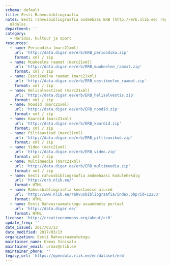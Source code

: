 ```yaml
---
schema: default
title: Eesti Rahvusbibliograafia
notes: Eesti rahvusbibliograafia andmebaas ERB (http://erb.nlib.ee) registreerib andmed rahvusteavikute kohta. Rahvusteavikutena käsitletakse Eestis kõigis keeltes ning välismaal eesti keeles avaldatud väljaandeid, Eesti autorite teoseid ja nende tõlkeid sõltumata nende füüsilisest kandjast (paber, elektrooniline kandja). ERB koostamise põhimõtted on fikseeritud dokumendis Rahvusbibliograafia koostamise alused. Andmebaasi täiendatakse uute andmetega pidevalt, kuid mitte harvemini kui üks kord
  nädalas.
department: ''
category:
  - Haridus, kultuur ja sport
resources:
  - name: Perioodika (marc21xml)
    url: 'http://data.digar.ee/erb/ERB_perioodika.zip'
    format: xml / zip
  - name: Muukeelne raamat (marc21xml)
    url: 'http://data.digar.ee/erb/ERB_muukeelne_raamat.zip'
    format: xml / zip
  - name: Eestikeelne raamat (marc21xml)
    url: 'http://data.digar.ee/erb/ERB_eestikeelne_raamat.zip'
    format: xml / zip
  - name: Helisalvestised (marc21xml)
    url: 'http://data.digar.ee/erb/ERB_helisalvestis.zip'
    format: xml / zip
  - name: Noodid (marc21xml)
    url: 'http://data.digar.ee/erb/ERB_noodid.zip'
    format: xml / zip
  - name: Kaardid (marc21xml)
    url: 'http://data.digar.ee/erb/ERB_kaardid.zip'
    format: xml / zip
  - name: Piltteavikud (marc21xml)
    url: 'http://data.digar.ee/erb/ERB_piltteavikud.zip'
    format: xml / zip
  - name: Video (marc21xml)
    url: 'http://data.digar.ee/erb/ERB_video.zip'
    format: xml / zip
  - name: Multimeedia (marc21xml)
    url: 'http://data.digar.ee/erb/ERB_multimeedia.zip'
    format: xml / zip
  - name: Eesti rahvusbibliograafia andmebaasi kodulehekülg
    url: 'http://erb.nlib.ee/'
    format: HTML
  - name: Rahvusbibliograafia koostamise alused
    url: 'http://www.nlib.ee/rahvusbibliograafia/index.php?id=12233'
    format: HTML
  - name: Eesti Rahvusraamatukogu avaandmete portaal
    url: 'http://data.digar.ee/'
    format: HTML
license: 'http://creativecommons.org/about/cc0'
update_freq: ''
date_issued: 2017/03/13
date_modified: 2017/03/13
organization: Eesti Rahvusraamatukogu
maintainer_name: Urmas Sinisalu
maintainer_email: urmas@nlib.ee
maintainer_phone: ''
legacy_url: 'https://opendata.riik.ee/en/dataset/erb'
---
```

